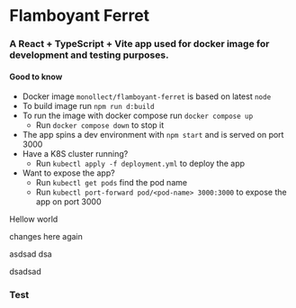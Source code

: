 # Flamboyant Ferret

### A React + TypeScript + Vite app used for docker image for development and testing purposes.

#### Good to know
- Docker image `monollect/flamboyant-ferret` is based on latest `node`
- To build image run `npm run d:build`
- To run the image with docker compose run `docker compose up`
  - Run `docker compose down` to stop it
- The app spins a dev environment with `npm start` and is served on port 3000
- Have a K8S cluster running? 
  - Run `kubectl apply -f deployment.yml` to deploy the app
- Want to expose the app?
  - Run `kubectl get pods` find the pod name
  - Run `kubectl port-forward pod/<pod-name> 3000:3000` to expose the app on port 3000

Hellow world 

changes here again

asdsad
dsa


dsadsad

### Test